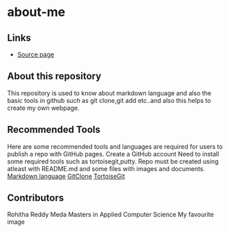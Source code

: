 # about-me
## Links
- [Source page](https://github.com/Rohitha12/about-me)

## About this repository
This repository is used to know about markdown language and also the basic tools in github such as git clone,git add etc..and also this helps to create my own webpage.
## Recommended Tools
Here are some recommended tools and languages are required for users to publish a repo with GitHub pages.
Create a GitHub account
Need to install some required tools such as tortoisegit,putty.
Repo must be created using atleast with README.md and some files with images and documents.
[Markdown language](https://www.markdownguide.org/)
[GitClone](https://git-scm.com/docs/git-clone)
[TortoiseGit](https://tortoisegit.org/)

## Contributors
Rohitha Reddy Meda
Masters in Applied Computer Science
My favourite image

